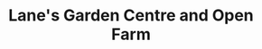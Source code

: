 ---
title: "Lane's Garden Centre and Open Farm"
url: /derby/lanes-garden-centre-and-open-farm/
shop: garden centre
---